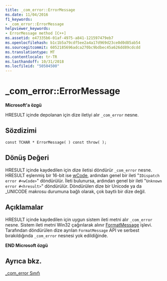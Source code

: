 ```yaml
---
title: _com_error::ErrorMessage
ms.date: 11/04/2016
f1_keywords:
- _com_error::ErrorMessage
helpviewer_keywords:
- ErrorMessage method [C++]
ms.assetid: e47335b6-01af-4975-a841-121597479eb7
ms.openlocfilehash: b1c1b5a79cdf5ee2a4a17d969d23ce0d0d85ab54
ms.sourcegitcommit: 6052185696adca270bc9bdbec45a626dd89cdcdd
ms.translationtype: MT
ms.contentlocale: tr-TR
ms.lasthandoff: 10/31/2018
ms.locfileid: "50504500"
---
```

# <a name="comerrorerrormessage"></a>_com_error::ErrorMessage

**Microsoft'a özgü**

HRESULT içinde depolanan için dize iletiyi alır `_com_error` nesne.

## <a name="syntax"></a>Sözdizimi

```
const TCHAR * ErrorMessage( ) const throw( );
```

## <a name="return-value"></a>Dönüş Değeri

HRESULT içinde kaydedilen için dize iletisi döndürür `_com_error` nesne. HRESULT eşlenmiş bir 16-bit ise [wCode](../cpp/com-error-wcode.md), ardından genel bir ileti "`IDispatch error #<wCode>`" döndürülür. İleti bulunursa, ardından genel bir ileti "`Unknown error #<hresult>`" döndürülür. Döndürülen dize bir Unicode ya da _UNICODE makrosu durumuna bağlı olarak, çok baytlı bir dize değil.

## <a name="remarks"></a>Açıklamalar

HRESULT içinde kaydedilen için uygun sistem ileti metni alır `_com_error` nesne. Sistem ileti metni Win32 çağırılarak alınır [FormatMessage](/windows/desktop/api/winbase/nf-winbase-formatmessage) işlevi. Tarafından döndürülen dize ayrılan `FormatMessage` API ve serbest bırakıldığında `_com_error` nesnesi yok edildiğinde.

**END Microsoft özgü**

## <a name="see-also"></a>Ayrıca bkz.

[_com_error Sınıfı](../cpp/com-error-class.md)